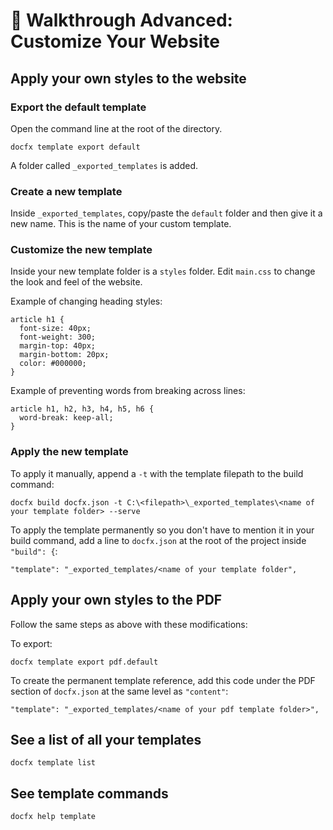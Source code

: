 🔧 Walkthrough Advanced: Customize Your Website
===================================

## Apply your own styles to the website

### Export the default template

Open the command line at the root of the directory.

```docfx template export default```

A folder called `_exported_templates` is added.

### Create a new template

Inside `_exported_templates`, copy/paste the `default` folder and then give it a new name. This is the name of your custom template.

### Customize the new template

Inside your new template folder is a `styles` folder. Edit `main.css` to change the look and feel of the website.

Example of changing heading styles:

```
article h1 {
  font-size: 40px;
  font-weight: 300;
  margin-top: 40px;
  margin-bottom: 20px;
  color: #000000;
}
```

Example of preventing words from breaking across lines:

```
article h1, h2, h3, h4, h5, h6 {
  word-break: keep-all;
}
```

### Apply the new template

To apply it manually, append a `-t` with the template filepath to the build command:

```docfx build docfx.json -t C:\<filepath>\_exported_templates\<name of your template folder> --serve```

To apply the template permanently so you don't have to mention it in your build command, add a line to `docfx.json` at the root of the project inside `"build": {`:

```"template": "_exported_templates/<name of your template folder", ```
 
 ## Apply your own styles to the PDF
 
 Follow the same steps as above with these modifications:
 
 To export:
 
```docfx template export pdf.default```

To create the permanent template reference, add this code under the PDF section of `docfx.json` at the same level as `"content"`: 

```"template": "_exported_templates/<name of your pdf template folder>",```

## See a list of all your templates

```docfx template list```

## See template commands

```docfx help template```
